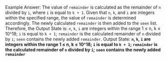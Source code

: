 Example Answer: 
The value of `remainder` is calculated as the remainder of `n` divided by `i`, where `i` is equal to `k + 1`. Given that `n`, `k`, and `i` are integers within the specified range, the value of `remainder` is determined accordingly. The newly calculated `remainder` is then added to the `seen` list. Therefore, the Output State is: `n`, `k`, `i` are integers within the range 1 ≤ n, k ≤ 10^18; `i` is equal to `k + 1`; `remainder` is the calculated remainder of `n` divided by `i`; `seen` contains the newly added `remainder`.
Output State: **`n`, `k`, `i` are integers within the range 1 ≤ n, k ≤ 10^18; `i` is equal to `k + 1`; `remainder` is the calculated remainder of `n` divided by `i`; `seen` contains the newly added `remainder`**